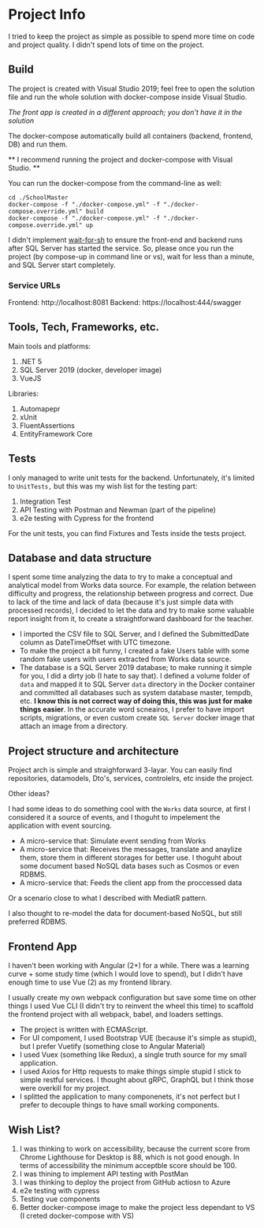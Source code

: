 # Project Info

I tried to keep the project as simple as possible to spend more time on code and project quality. I didn't spend lots of time on the project.

## Build

The project is created with Visual Studio 2019; feel free to open the solution file and run the whole solution with docker-compose inside Visual Studio.

*The front app is created in a different approach; you don't have it in the solution*

The docker-compose automatically build all containers (backend, frontend, DB) and run them.

** I recommend running the project and docker-compose with Visual Studio. **

You can run the docker-compose from the command-line as well:

```
cd ./SchoolMaster
docker-compose -f "./docker-compose.yml" -f "./docker-compose.override.yml" build
docker-compose -f "./docker-compose.yml" -f "./docker-compose.override.yml" up
```

I didn't implement [wait-for-sh](https://github.com/vishnubob/wait-for-it) to ensure the front-end and backend runs after SQL Server has started the service. So, please once you run the project (by compose-up in command line or vs), wait for less than a minute, and SQL Server start completely. 

### Service URLs

Frontend: http://localhost:8081
Backend: https://localhost:444/swagger

## Tools, Tech, Frameworks, etc.

Main tools and platforms:

1. .NET 5
2. SQL Server 2019 (docker, developer image)
3. VueJS

Libraries:
1. Automapepr
2. xUnit
3. FluentAssertions
4. EntityFramework Core

## Tests
I only managed to write unit tests for the backend. Unfortunately, it's limited to `UnitTests,` but this was my wish list for the testing part:

1. Integration Test
2. API Testing with Postman and Newman (part of the pipeline)
3. e2e testing with Cypress for the frontend

For the unit tests, you can find Fixtures and Tests inside the tests project.

## Database and data structure
I spent some time analyzing the data to try to make a conceptual and analytical model from Works data source. For example, the relation between difficulty and progress, the relationship between progress and correct. Due to lack of the time and lack of data (because it's just simple data with processed records), I decided to let the data and try to make some valuable report insight from it, to create a straightforward dashboard for the teacher.

* I imported the CSV file to SQL Server, and I defined the SubmittedDate column as DateTimeOffset with UTC timezone.
* To make the project a bit funny, I created a fake Users table with some random fake users with users extracted from Works data source.
* The database is a SQL Server 2019 database; to make running it simple for you, I did a dirty job (I hate to say that). I defined a volume folder of `data` and mapped it to SQL Server `data` directory in the Docker container and committed all databases such as system database master, tempdb, etc. **I know this is not correct way of doing this, this was just for make things easier**.
In the accurate word scneairos, I prefer to have import scripts, migrations, or even custom create `SQL Server` docker image that attach an image from a directory.

## Project structure and architecture
Project arch is simple and straighforward 3-layar. You can easily find repositories, datamodels, Dto's, services, controlelrs, etc inside the project.

Other ideas?

I had some ideas to do something cool with the `Works` data source, at first I considered it a source of events, and I thoguht to impelement the application with event sourcing. 

- A micro-service that: Simulate event sending from Works
- A micro-service that: Receives the messages, translate and anaylize them, store them in different storages for better use. I thoguht about some document based NoSQL data bases such as Cosmos or even RDBMS.
- A micro-service that: Feeds the client app from the proccessed data

Or a scenario close to what I described with MediatR pattern.

I also thought to re-model the data for document-based NoSQL, but still preferred RDBMS.

## Frontend App
I haven't been working with Angular (2+) for a while. There was a learning curve + some study time (which I would love to spend), but I didn't have enough time to use Vue (2) as my frontend library.

I usually create my own webpack configuration but save some time on other things I used Vue CLI (I didn't try to reinvent the wheel this time) to scaffold the frontend project with all webpack, babel, and loaders settings.

* The project is written with ECMAScript. 
* For UI compoment, I used Bootstrap VUE (because it's simple as stupid), but I prefer Vuetify (something close to Angular Material)
* I used Vuex (something like Redux), a single truth source for my small application.
* I used Axios for Http requests to make things simple stupid I stick to simple restful services. I thought about gRPC, GraphQL but I think those were overkill for my project.
* I splitted the application to many componenets, it's not perfect but I prefer to decouple things to have small working components.


## Wish List?

1. I was thinking to work on accessibility, because the current score from Chrome Lighthouse for Desktop is 88, which is not good enough. In terms of accessibility the minimum acceptble score should be 100.
2. I was thining to implement API testing with PostMan
3. I was thinking to deploy the project from GitHub actiosn to Azure
4. e2e testing with cypress
5. Testing vue components
6. Better docker-compose image to make the project less dependant to VS (I creted docker-compose with VS)






